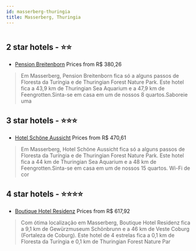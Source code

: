 ```yaml
---
id: masserberg-thuringia
title: Masserberg, Thuringia
---
```


<center><img src="https://i.travelapi.com/hotels/12000000/11940000/11933400/11933332/d4811e46_z.jpg" alt="" /></center>


##  2 star hotels - ⭐️⭐️

-    [Pension Breitenborn](https://www.hurb.com/br/aud/https://www.hurb.com/br/hotels/masserberg/pension-breitenborn-HT-9L7V?cmp=18055) Prices from R$ 380,26
   > Em Masserberg, Pension Breitenborn fica só a alguns passos de Floresta da Turíngia e de Thuringian Forest Nature Park.  Este hotel fica a 43,9 km de Thuringian Sea Aquarium e a 47,9 km de Feengrotten.Sinta-se em casa em um de nossos 8 quartos.Saboreie uma

##  3 star hotels - ⭐️⭐️⭐️

-    [Hotel Schöne Aussicht](https://www.hurb.com/br/aud/https://www.hurb.com/br/hotels/masserberg/hotel-schone-aussicht-HT-GY3A?cmp=18055) Prices from R$ 470,61
   > Em Masserberg, Hotel Schöne Aussicht fica só a alguns passos de Floresta da Turíngia e de Thuringian Forest Nature Park.  Este hotel fica a 44 km de Thuringian Sea Aquarium e a 48 km de Feengrotten.Sinta-se em casa em um de nossos 15 quartos. Wi-Fi de cor

##  4 star hotels - ⭐️⭐️⭐️⭐️

-    [Boutique Hotel Residenz](https://www.hurb.com/br/aud/https://www.hurb.com/br/hotels/masserberg/boutique-hotel-residenz-HT-8S1O?cmp=18055) Prices from R$ 617,92
   > Com ótima localização em Masserberg, Boutique Hotel Residenz fica a 9,1 km de Gewürzmuseum Schönbrunn e a 46 km de Veste Coburg (Fortaleza de Coburg).  Este hotel de 4 estrelas fica a 0,1 km de Floresta da Turíngia e 0,1 km de Thuringian Forest Nature Par
